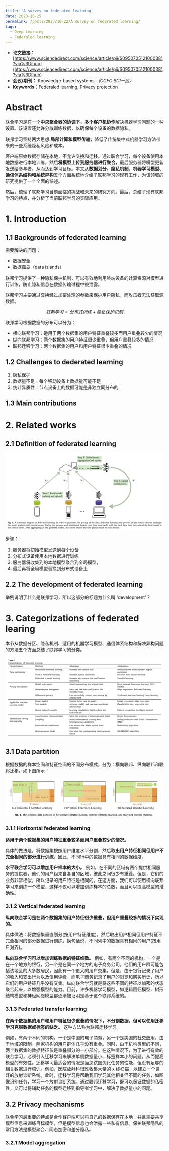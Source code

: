 ```yaml
---
title: 'A survey on federated learning'
date: 2023-10-25
permalink: /posts/2023/10/22/A survey on federated learning/
tags:
  - Deep Learning
  - Federaled learning
---
```


- **论文链接：**[https://www.sciencedirect.com/science/article/pii/S0950705121000381?via%3Dihub](https://www.sciencedirect.com/science/article/pii/S0950705121000381?via%3Dihub)
- **会议/期刊：** Knowledge-based systems *（CCFC* *SCI一区）*
- **Keywords**：Federaled learning, Privacy protection

# Abstract

联合学习是在一个**中央聚合器的协调下，多个客户机协作**解决机器学习问题的一种设置。该设置还允许分散训练数据，以确保每个设备的数据隐私。

联邦学习坚持两大思想:**局部计算和模型传输**，降低了传统集中式机器学习方法带来的一些系统隐私风险和成本。

客户端原始数据存储在本地，不允许交换和迁移。通过联合学习，每个设备使用本地数据进行本地训练，然后**将模型上传到服务器进行聚合**，最后服务器将模型更新发送给参与者，从而达到学习目标。本文从**数据划分、隐私机制、机器学习模型、通信体系结构和系统异构**五个方面系统地介绍了联邦学习的现有工作，为该领域的研究提供了一个全面的综述。

然后，梳理了联邦学习目前面临的挑战和未来的研究方向。最后，总结了现有联邦学习的特点，并分析了当前联邦学习的实际应用。


# 1. Introduction

## 1.1 Backgrounds of federated learning

需要解决的问题：
  - 数据安全
  - 数据孤岛（data islands）


联邦学习提供了一种隐私保护机制，可以有效地利用终端设备的计算资源对模型进行训练，防止隐私信息在数据传输过程中被泄露。

联邦学习主要通过交换经过加密处理的参数来保护用户隐私，而攻击者无法获取源数据。

$$联邦学习 = 分布式训练 + 隐私保护机制$$

联邦学习根据数据的分布可以分为：
  * 横向联邦学习：适用于两个数据集的用户特征重叠较多而用户重叠较少的情况
  * 纵向联邦学习：两个数据集的用户特征很少重叠，但用户重叠较多的情况
  * 联邦迁移学习：两个数据集的用户和用户特征很少重叠的情况

## 1.2 Challenges to dederated learning

1. 隐私保护
2. 数据量不足：每个移动设备上数据量可能不足
3. 统计异质性：节点设备上的数据可能是非独立同分布的


## 1.3 Main contributions

# 2. Related works

## 2.1 Definition of federated learning

<img src="/images/blog/A_survey_on_federated_learning/screenshot-20231025-191922.png">

步骤：
1. 服务器将初始模型发送到每个设备
2. 分布式设备使用本地数据进行训练
3. 服务器将收集到的本地模型聚合到全局模型，
4. 最后再将全局模型替换到分布式设备上


## 2.2 The development of federated learning

举例说明了什么是联邦学习，所以这部分的标题为什么叫 'development'？

# 3. Categorizations of federated learing

本节从数据分区、隐私机制、适用的机器学习模型、通信体系结构和解决异构问题的方法五个方面总结了联邦学习的分类。

<img src="/images/blog/A_survey_on_federated_learning/screenshot-20231025-193819.png">

## 3.1 Data partition

根据数据的样本空间和特征空间的不同分布模式，分为：横向联邦、纵向联邦和联邦迁移，如下图所示：

<img src="/images/blog/A_survey_on_federated_learning/screenshot-20231025-194055.png">

### 3.1.1 Horizontal federated learning

**适用于两个数据集的用户特征重叠较多而用户重叠较少的情况。**

具体的做法是，将数据集按照用户维度水平分割，然后**取出用户特征相同但用户不完全相同的部分进行训练**。因此，不同行中的数据具有相同的数据维度。

**水平联合学习可以增加用户样本的大小。** 例如，在不同的区域有两个提供相同服务的提供者，他们的用户组来自各自的区域，彼此之间很少有重叠。但是，它们的业务非常相似，所以记录的用户特征是相同的。在这方面，我们可以使用横向联邦学习来训练一个模型，这样不仅可以增加训练样本的总数，而且可以提高模型的准确性。

### 3.1.2 Vertical federated learning

**纵向联合学习是在两个数据集的用户特征很少重叠，但用户重叠较多的情况下实现的。**

具体做法：将数据集垂直划分(按用户特征维度)，然后取出用户相同但用户特征不完全相同的部分数据进行训练。换句话说，不同列中的数据具有相同的用户(按用户对齐)。

**纵向联合学习可以增加训练数据的特征维数。** 例如，有两个不同的机构，一个是在一个地方的银行，另一个是在同一个地方的电子商务公司。他们的用户群可能包括该地区的大多数居民，因此有一个更大的用户交集。但是，由于银行记录了用户的收入和支出行为以及信用评级，而电子商务记录了用户的浏览和购买历史，所以它们的用户特征几乎没有交集。纵向联合学习就是将这些不同的特征以加密的状态聚合起来，以增强模型的能力。目前，许多机器学习模型，如逻辑回归模型、树形结构模型和神经网络模型都逐渐被证明是基于这个联邦系统的。


### 3.1.3 Federated transfer learning

**在两个数据集的用户和用户特征很少重叠的情况下，不分割数据，但可以使用迁移学习克服数据或标签的缺乏。** 这种方法称为联邦迁移学习。

例如，有两个不同的机构，一个是中国的电子商务，另一个是美国的社交应用。由于地域的限制，两家机构的用户群体几乎没有重叠。同时，由于机构类型的不同，两个数据集的数据特征仅是重叠部分的一小部分。在这种情况下，为了进行有效的联合学习，必须引入迁移学习来解决单侧数据量小、标签样本小的问题，从而提高模型的有效性。迁移学习最适合的情况是当您试图优化任务的性能，但没有足够的相关数据进行培训。例如，医院放射科很难收集大量的 x 线扫描，以建立一个良好的放射诊断系统。此时，迁移学习将帮助我们学习其他相关但不同的任务，如图像识别任务，学习一个放射诊断系统。通过联邦迁移学习，既可以保证数据的私密性，又可以将辅助任务的模型迁移到指导者学习中，解决了数据量小的问题。

## 3.2 Privacy mechanisms

联合学习最重要的特点是合作客户端可以将自己的数据保存在本地，并且需要共享模型信息来训练目标模型，但是模型信息也会泄露一些私有信息。保护联邦隐私的常用方法是模型聚合、同态加密和差分隐私。

### 3.2.1 Model aggregation


